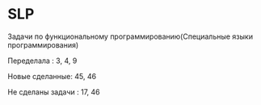 # SLP
Задачи по функциональному программированию(Специальные языки программирования)

<a href= "https://rextester.com/l/common_lisp_online_compiler" /></a>

Переделала : 3, 4, 9

Новые сделанные: 45, 46

Не сделаны задачи : 17, 46
